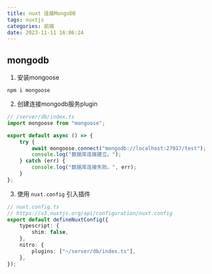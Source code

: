```yaml
---
title: nuxt 连接MongoDB
tags: nuxtjs
categories: 前端
date: 2023-11-11 16:06:24
---
```

<meta name="referrer" content="no-referrer"/>

## mongodb

1. 安装mongoose

```
npm i mongoose
```

2. 创建连接mongodb服务plugin

```ts
// /server/db/index.ts
import mongoose from "mongoose";

export default async () => {
    try {
        await mongoose.connect("mongodb://localhost:27017/test");
        console.log("数据库连接建立。");
    } catch (err) {
        console.log("数据库连接失败。", err);
    }
};

```

3. 使用 `nuxt.config` 引入插件

```ts
// nuxt.config.ts
// https://v3.nuxtjs.org/api/configuration/nuxt.config
export default defineNuxtConfig({
    typescript: {
        shim: false,
    },
    nitro: {
        plugins: ["~/server/db/index.ts"],
    },
});

```